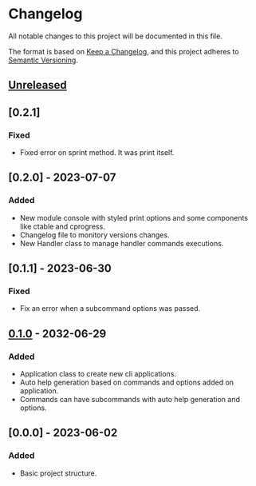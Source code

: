 # Changelog
All notable changes to this project will be documented in this file.

The format is based on [Keep a Changelog](https://keepachangelog.com/en/1.0.0/),
and this project adheres to [Semantic Versioning](https://semver.org/spec/v2.0.0.html).


## [Unreleased]


## [0.2.1]
### Fixed
- Fixed error on sprint method. It was print itself.


## [0.2.0] - 2023-07-07
### Added
- New module console with styled print options and some components like ctable and cprogress.
- Changelog file to monitory versions changes. 
- New Handler class to manage handler commands executions.


## [0.1.1] - 2023-06-30
### Fixed
- Fix an error when a subcommand options was passed.

## [0.1.0] - 2032-06-29
### Added
- Application class to create new cli applications.
- Auto help generation based on commands and options added on application.
- Commands can have subcommands with auto help generation and options.


## [0.0.0] - 2023-06-02
### Added
- Basic project structure.

[Unreleased]: https://github.com/manasseslima/climy/compare/v0.2.0...HEAD
[0.1.0]: https://github.com/manasseslima/climy/releases/tag/v0.1.0